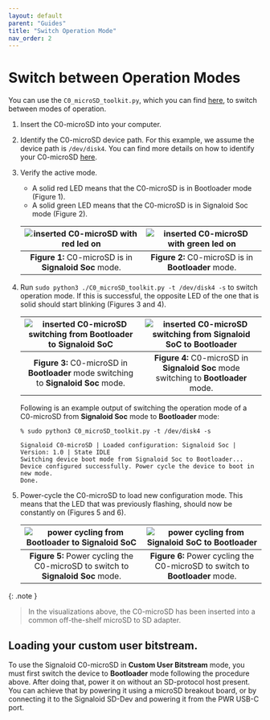 ```yaml
---
layout: default
parent: "Guides"
title: "Switch Operation Mode"
nav_order: 2
---
```


# Switch between Operation Modes
You can use the `C0_microSD_toolkit.py`, which you can find [here](https://github.com/signaloid/C0-microSD-utilities), to switch between modes of operation.

1. Insert the C0-microSD into your computer.

2. Identify the C0-microSD device path. For this example, we assume the device path is `/dev/disk4`. You can find more details on how to identify your C0-microSD [here](/guides/identify-c0-microsd.html).

3. Verify the active mode. 
    - A solid red LED means that the C0-microSD is in Bootloader mode (Figure 1).
    - A solid green LED means that the C0-microSD is in Signaloid Soc mode (Figure 2).

    | ![inserted C0-microSD with red led on](/assets/images/macbook-animations/inserted-red-led.png) | ![inserted C0-microSD with green led on](/assets/images/macbook-animations/inserted-green-led.png) |
    | :--------------------------------------------------------------------------------------------: | :------------------------------------------------------------------------------------------------: |
    |                    **Figure 1:** C0-microSD is in **Signaloid Soc** mode.                     |                        **Figure 2:** C0-microSD is in **Bootloader** mode.                         |

4. Run `sudo python3 ./C0_microSD_toolkit.py -t /dev/disk4 -s` to switch operation mode. If this is successful, the opposite LED of the one that is solid should start blinking (Figures 3 and 4).

    | ![inserted C0-microSD switching from Bootloader to Signaloid SoC](/assets/images/macbook-animations/switching-from-bootloader-to-signaloid-core.gif) | ![inserted C0-microSD switching from Signaloid SoC to Bootloader](/assets/images/macbook-animations/switching-from-signaloid-core-to-bootloader.gif) |
    | :---------------------------------------------------------------------------------------------------------------------------------------------------: | :---------------------------------------------------------------------------------------------------------------------------------------------------: |
    |                                 **Figure 3:** C0-microSD in **Bootloader** mode switching to **Signaloid Soc** mode.                                 |                                 **Figure 4:** C0-microSD in **Signaloid Soc** mode switching to **Bootloader** mode.                                 |

    Following is an example output of switching the operation mode of a C0-microSD from **Signaloid Soc** mode to **Bootloader** mode:

    ```
    % sudo python3 C0_microSD_toolkit.py -t /dev/disk4 -s

    Signaloid C0-microSD | Loaded configuration: Signaloid Soc | Version: 1.0 | State IDLE
    Switching device boot mode from Signaloid Soc to Bootloader...
    Device configured successfully. Power cycle the device to boot in new mode.
    Done.
    ```

5. Power-cycle the C0-microSD to load new configuration mode. This means that the LED that was previously flashing, should now be constantly on (Figures 5 and 6).

    | ![power cycling from Bootloader to Signaloid SoC](/assets/images/macbook-animations/switch-from-bootloader-to-signaloid-core.gif) | ![power cycling from Signaloid SoC to Bootloader](/assets/images/macbook-animations/switch-from-signaloid-core-to-bootloader.gif) |
    | :--------------------------------------------------------------------------------------------------------------------------------: | :--------------------------------------------------------------------------------------------------------------------------------: |
    |                          **Figure 5:** Power cycling the C0-microSD to switch to **Signaloid Soc** mode.                          |                            **Figure 6:** Power cycling the C0-microSD to switch to **Bootloader** mode.                            |

{: .note }
> In the visualizations above, the C0-microSD has been inserted into a common off-the-shelf microSD to SD adapter.

## Loading your custom user bitstream.
To use the Signaloid C0-microSD in **Custom User Bitstream** mode, you must first switch the device to **Bootloader** mode following the procedure above. After doing that, power it on without an SD-protocol host present. You can achieve that by powering it using a microSD breakout board, or by connecting it to the Signaloid SD-Dev and powering it from the PWR USB-C port.
